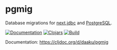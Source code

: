 pgmig
=====

Database migrations for
[next.jdbc](https://github.com/seancorfield/next-jdbc) and 
[PostgreSQL](https://www.postgresql.org/).


[![Documentation](https://cljdoc.org/badge/daaku/pgmig)](https://cljdoc.org/d/daaku/pgmig/CURRENT)
[![Clojars](https://img.shields.io/clojars/v/daaku/pgmig.svg)](https://clojars.org/daaku/pgmig)
[![Build](https://github.com/daaku/pgmig/workflows/build/badge.svg)](https://github.com/daaku/pgmig/actions?query=workflow%3Abuild)

Documentation: https://cljdoc.org/d/daaku/pgmig
